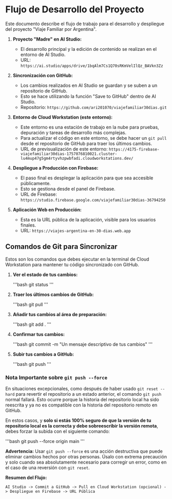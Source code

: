 # Flujo de Desarrollo del Proyecto

Este documento describe el flujo de trabajo para el desarrollo y despliegue del proyecto "Viaje Familiar por Argentina".

1.  **Proyecto "Madre" en AI Studio:**
    *   El desarrollo principal y la edición de contenido se realizan en el entorno de AI Studio.
    *   URL: `https://ai.studio/apps/drive/1bqAlm7Cs1Q70sRKmVelIlQz_BAVkn3Zz`

2.  **Sincronización con GitHub:**
    *   Los cambios realizados en AI Studio se guardan y se suben a un repositorio de GitHub.
    *   Esto se hace utilizando la función "Save to GitHub" dentro de AI Studio.
    *   Repositorio: `https://github.com/ari201070/viajefamiliar30dias.git`

3.  **Entorno de Cloud Workstation (este entorno):**
    *   Este entorno es una estación de trabajo en la nube para pruebas, depuración y tareas de desarrollo más complejas.
    *   Para actualizar el código en este entorno, se debe hacer un `git pull` desde el repositorio de GitHub para traer los últimos cambios.
    *   URL de previsualización de este entorno: `https://4175-firebase-viajefamiliar30dias-1757076810021.cluster-lu4mup47g5gm4rtyvhzpwbfadi.cloudworkstations.dev/`

4.  **Despliegue a Producción con Firebase:**
    *   El paso final es desplegar la aplicación para que sea accesible públicamente.
    *   Esto se gestiona desde el panel de Firebase.
    *   URL de Firebase: `https://studio.firebase.google.com/viajefamiliar30dias-36794250`

5.  **Aplicación Web en Producción:**
    *   Esta es la URL pública de la aplicación, visible para los usuarios finales.
    *   URL: `https://viajes-argentina-en-30-dias.web.app`

## Comandos de Git para Sincronizar

Estos son los comandos que debes ejecutar en la terminal de Cloud Workstation para mantener tu código sincronizado con GitHub.

1.  **Ver el estado de tus cambios:**

    '''bash
    git status
    '''

2.  **Traer los últimos cambios de GitHub:**

    '''bash
    git pull
    '''

3.  **Añadir tus cambios al área de preparación:**

    '''bash
    git add .
    '''

4.  **Confirmar tus cambios:**

    '''bash
    git commit -m "Un mensaje descriptivo de tus cambios"
    '''

5.  **Subir tus cambios a GitHub:**

    '''bash
    git push
    '''

### Nota Importante sobre `git push --force`

En situaciones excepcionales, como después de haber usado `git reset --hard` para revertir el repositorio a un estado anterior, el comando `git push` normal fallará. Esto ocurre porque la historia del repositorio local ha sido reescrita y ya no es compatible con la historia del repositorio remoto en GitHub.

En estos casos, y **solo si estás 100% seguro de que la versión de tu repositorio local es la correcta y debe sobreescribir la versión remota**, debes forzar la subida con el siguiente comando:

'''bash
git push --force origin main
'''

**Advertencia:** Usar `git push --force` es una acción destructiva que puede eliminar cambios hechos por otras personas. Úsalo con extrema precaución y solo cuando sea absolutamente necesario para corregir un error, como en el caso de una reversión con `git reset`.

**Resumen del Flujo:**

`AI Studio -> Commit a GitHub -> Pull en Cloud Workstation (opcional) -> Despliegue en Firebase -> URL Pública`
